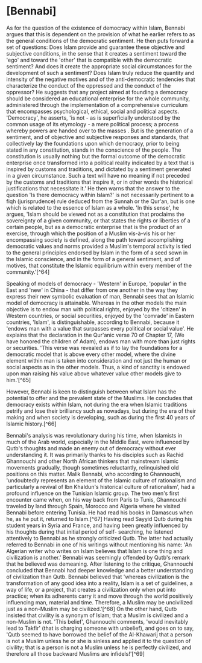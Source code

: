 [Bennabi]
=========

As for the question of the existence of democracy within Islam, Bennabi
argues that this is dependent on the provision of what he earlier refers
to as the general conditions of the democratic sentiment. He then puts
forward a set of questions: Does Islam provide and guarantee these
objective and subjective conditions, in the sense that it creates a
sentiment toward the 'ego' and toward the 'other' that is compatible
with the democratic sentiment? And does it create the appropriate social
circumstances for the development of such a sentiment? Does Islam truly
reduce the quantity and intensity of the negative motives and of the
anti-democratic tendencies that characterize the conduct of the
oppressed and the conduct of the oppressor? He suggests that any project
aimed at founding a democracy should be considered an educational
enterprise for the whole community, administered through the
implementation of a comprehensive curriculum that encompasses
psychological, ethical, social and political aspects. 'Democracy', he
asserts, 'is not - as is superficially understood by the common usage of
its etymology - a mere political process; a process whereby powers are
handed over to the masses . But is the generation of a sentiment, and of
objective and subjective responses and standards, that collectively lay
the foundations upon which democracy, prior to being stated in any
constitution, stands in the conscience of the people. The constitution
is usually nothing but the formal outcome of the democratic enterprise
once transformed into a political reality indicated by a text that is
inspired by customs and traditions, and dictated by a sentiment
generated in a given circumstance. Such a text will have no meaning if
not preceded by the customs and traditions that inspire it, or in other
words the historical justifications that necessitate it.' He then warns
that the answer to the question 'Is there democracy within Islam?' is
not necessarily pertinent to a fiqh (jurisprudence) rule deduced from
the Sunnah or the Qur'an, but is one which is related to the essence of
Islam as a whole. 'In this sense', he argues, 'Islam should be viewed
not as a constitution that proclaims the sovereignty of a given
community, or that states the rights or liberties of a certain people,
but as a democratic enterprise that is the product of an exercise,
through which the position of a Muslim vis-à-vis his or her encompassing
society is defined, along the path toward accomplishing democratic
values and norms provided a Muslim's temporal activity is tied to the
general principles endorsed by Islam in the form of a seed sown in the
Islamic conscience, and in the form of a general sentiment, and of
motives, that constitute the Islamic equilibrium within every member of
the community.'[^64]

Speaking of models of democracy - 'Western' in Europe, 'popular' in the
East and 'new' in China - that differ from one another in the way they
express their new symbolic evaluation of man, Bennabi sees that an
Islamic model of democracy is attainable. Whereas in the other models
the main objective is to endow man with political rights, enjoyed by the
'citizen' in Western countries, or social securities, enjoyed by the
'comrade' in Eastern countries, 'Islam', is distinguishable, according
to Bennabi, because it 'endows man with a value that surpasses every
political or social value'. He explains that the declaration in the
Qur'anic verse 70 of Chapter 17, (We have honored the children of Adam),
endows man with more than just rights or securities. 'This verse was
revealed as if to lay the foundations for a democratic model that is
above every other model, where the divine element within man is taken
into consideration and not just the human or social aspects as in the
other models. Thus, a kind of sanctity is endowed upon man raising his
value above whatever value other models give to him.'[^65]

However, Bennabi is keen to distinguish between what Islam has the
potential to offer and the prevalent state of the Muslims. He concludes
that democracy exists within Islam, not during the era when Islamic
traditions petrify and lose their brilliancy such as nowadays, but
during the era of their making and when society is developing, such as
during the first 40 years of Islamic history.[^66]

Bennabi's analysis was revolutionary during his time, when Islamists in
much of the Arab world, especially in the Middle East, were influenced
by Qutb's thoughts and made an enemy out of democracy without ever
understanding it. It was primarily thanks to his disciples such as
Rachid Ghannouchi and other North African thinkers that mainstream
Islamic movements gradually, though sometimes reluctantly, relinquished
old positions on this matter. Malik Bennabi, who according to
Ghannouchi, 'undoubtedly represents an element of the Islamic culture of
rationalism and particularly a revival of Ibn Khaldun's historical
culture of rationalism', had a profound influence on the Tunisian
Islamic group. The two men's first encounter came when, on his way back
from Paris to Tunis, Ghannouchi traveled by land through Spain, Morocco
and Algeria where he visited Bennabi before entering Tunisia. He had
read his books in Damascus when he, as he put it, returned to
Islam.[^67] Having read Sayyid Qutb during his student years in Syria
and France, and having been greatly influenced by his thoughts during
that initial period of self- searching, he listened attentively to
Bennabi as he strongly criticized Qutb. The latter had actually referred
to Bennabi in one of his writings without mentioning his name: 'An
Algerian writer who writes on Islam believes that Islam is one thing and
civilization is another.' Bennabi was seemingly offended by Qutb's
remark that he believed was demeaning. After listening to the critique,
Ghannouchi concluded that Bennabi had deeper knowledge and a better
understanding of civilization than Qutb. Bennabi believed that 'whereas
civilization is the transformation of any good idea into a reality,
Islam is a set of guidelines, a way of life, or a project, that creates
a civilization only when put into practice; when its adherents carry it
and move through the world positively influencing man, material and
time. Therefore, a Muslim may be uncivilized just as a non-Muslim may be
civilized.'[^68] On the other hand, Qutb insisted that civility is a
synonym of Islam; that a Muslim is civilized and a non-Muslim is not.
'This belief', Ghannouchi comments, 'would inevitably lead to Takfir'
(that is charging someone with unbelief), and goes on to say, 'Qutb
seemed to have borrowed the belief of the Al-Khawarij that a person is
not a Muslim unless he or she is sinless and applied it to the question
of civility; that is a person is not a Muslim unless he is perfectly
civilized, and therefore all those backward Muslims are infidels!'[^69]


